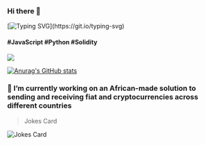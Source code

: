 ### Hi there 👋
[![Typing SVG](https://readme-typing-svg.herokuapp.com/?lines=My+name+is+Leigh+Ola;I+create+amazing+software.)](https://git.io/typing-svg)
#### \#JavaScript \#Python \#Solidity

![](https://gitwar.herokuapp.com/badge?username=Leigh-Ola)

[![Anurag's GitHub stats](https://github-readme-stats.vercel.app/api?username=Leigh-Ola&count_private=true&show_icons=true&theme=radical&hide=prs,contribs&include_all_commits=true)](https://github.com/anuraghazra/github-readme-stats)

### 🔭 I’m currently working on an African-made solution to sending and receiving fiat and cryptocurrencies across different countries


> Jokes Card

![Jokes Card](https://readme-jokes.vercel.app/api?hideBorder&theme=cobalt&qColor=%23999999&aColor=%23bbdb51)

<!--
**Leigh-Ola/Leigh-Ola** is a ✨ _special_ ✨ repository because its `README.md` (this file) appears on your GitHub profile.

Here are some ideas to get you started:

- 🔭 I’m currently working on ...
- 🌱 I’m currently learning ...
- 👯 I’m looking to collaborate on ...
- 🤔 I’m looking for help with ...
- 💬 Ask me about ...
- 📫 How to reach me: ...
- 😄 Pronouns: ...
- ⚡ Fun fact: ...


-->
